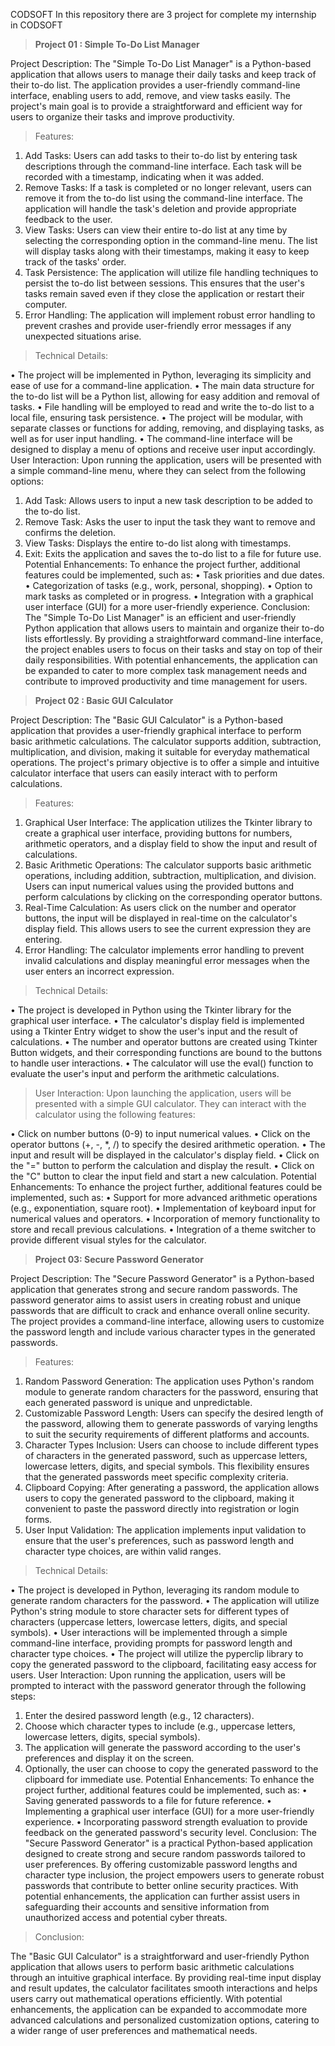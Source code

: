 CODSOFT
In this repository there are 3 project for complete my internship in CODSOFT


> **Project 01 : Simple To-Do List Manager**

Project Description: The "Simple To-Do List Manager" is a Python-based application that allows users to manage their daily tasks and keep track of their to-do list. The application provides a user-friendly command-line interface, enabling users to add, remove, and view tasks easily. The project's main goal is to provide a straightforward and efficient way for users to organize their tasks and improve productivity.
> Features:
1.	Add Tasks: Users can add tasks to their to-do list by entering task descriptions through the command-line interface. Each task will be recorded with a timestamp, indicating when it was added.
2.	Remove Tasks: If a task is completed or no longer relevant, users can remove it from the to-do list using the command-line interface. The application will handle the task's deletion and provide appropriate feedback to the user.
3.	View Tasks: Users can view their entire to-do list at any time by selecting the corresponding option in the command-line menu. The list will display tasks along with their timestamps, making it easy to keep track of the tasks' order.
4.	Task Persistence: The application will utilize file handling techniques to persist the to-do list between sessions. This ensures that the user's tasks remain saved even if they close the application or restart their computer.
5.	Error Handling: The application will implement robust error handling to prevent crashes and provide user-friendly error messages if any unexpected situations arise.
> Technical Details:

•	The project will be implemented in Python, leveraging its simplicity and ease of use for a command-line application.
•	The main data structure for the to-do list will be a Python list, allowing for easy addition and removal of tasks.
•	File handling will be employed to read and write the to-do list to a local file, ensuring task persistence.
•	The project will be modular, with separate classes or functions for adding, removing, and displaying tasks, as well as for user input handling.
•	The command-line interface will be designed to display a menu of options and receive user input accordingly.
User Interaction: Upon running the application, users will be presented with a simple command-line menu, where they can select from the following options:
1.	Add Task: Allows users to input a new task description to be added to the to-do list.
2.	Remove Task: Asks the user to input the task they want to remove and confirms the deletion.
3.	View Tasks: Displays the entire to-do list along with timestamps.
4.	Exit: Exits the application and saves the to-do list to a file for future use.
Potential Enhancements: To enhance the project further, additional features could be implemented, such as:
•	Task priorities and due dates.
•	Categorization of tasks (e.g., work, personal, shopping).
•	Option to mark tasks as completed or in progress.
•	Integration with a graphical user interface (GUI) for a more user-friendly experience.
Conclusion: The "Simple To-Do List Manager" is an efficient and user-friendly Python application that allows users to maintain and organize their to-do lists effortlessly. By providing a straightforward command-line interface, the project enables users to focus on their tasks and stay on top of their daily responsibilities. With potential enhancements, the application can be expanded to cater to more complex task management needs and contribute to improved productivity and time management for users.


> **Project 02 : Basic GUI Calculator**

Project Description: The "Basic GUI Calculator" is a Python-based application that provides a user-friendly graphical interface to perform basic arithmetic calculations. The calculator supports addition, subtraction, multiplication, and division, making it suitable for everyday mathematical operations. The project's primary objective is to offer a simple and intuitive calculator interface that users can easily interact with to perform calculations.
> Features:
1.	Graphical User Interface: The application utilizes the Tkinter library to create a graphical user interface, providing buttons for numbers, arithmetic operators, and a display field to show the input and result of calculations.
2.	Basic Arithmetic Operations: The calculator supports basic arithmetic operations, including addition, subtraction, multiplication, and division. Users can input numerical values using the provided buttons and perform calculations by clicking on the corresponding operator buttons.
3.	Real-Time Calculation: As users click on the number and operator buttons, the input will be displayed in real-time on the calculator's display field. This allows users to see the current expression they are entering.
4.	Error Handling: The calculator implements error handling to prevent invalid calculations and display meaningful error messages when the user enters an incorrect expression.
> Technical Details:

•	The project is developed in Python using the Tkinter library for the graphical user interface.
•	The calculator's display field is implemented using a Tkinter Entry widget to show the user's input and the result of calculations.
•	The number and operator buttons are created using Tkinter Button widgets, and their corresponding functions are bound to the buttons to handle user interactions.
•	The calculator will use the eval() function to evaluate the user's input and perform the arithmetic calculations.
> User Interaction: Upon launching the application, users will be presented with a simple GUI calculator. They can interact with the calculator using the following features:

•	Click on number buttons (0-9) to input numerical values.
•	Click on the operator buttons (+, -, *, /) to specify the desired arithmetic operation.
•	The input and result will be displayed in the calculator's display field.
•	Click on the "=" button to perform the calculation and display the result.
•	Click on the "C" button to clear the input field and start a new calculation.
Potential Enhancements: To enhance the project further, additional features could be implemented, such as:
•	Support for more advanced arithmetic operations (e.g., exponentiation, square root).
•	Implementation of keyboard input for numerical values and operators.
•	Incorporation of memory functionality to store and recall previous calculations.
•	Integration of a theme switcher to provide different visual styles for the calculator.


> **Project 03: Secure Password Generator**

Project Description: The "Secure Password Generator" is a Python-based application that generates strong and secure random passwords. The password generator aims to assist users in creating robust and unique passwords that are difficult to crack and enhance overall online security. The project provides a command-line interface, allowing users to customize the password length and include various character types in the generated passwords.
> Features:

1.	Random Password Generation: The application uses Python's random module to generate random characters for the password, ensuring that each generated password is unique and unpredictable.
2.	Customizable Password Length: Users can specify the desired length of the password, allowing them to generate passwords of varying lengths to suit the security requirements of different platforms and accounts.
3.	Character Types Inclusion: Users can choose to include different types of characters in the generated password, such as uppercase letters, lowercase letters, digits, and special symbols. This flexibility ensures that the generated passwords meet specific complexity criteria.
4.	Clipboard Copying: After generating a password, the application allows users to copy the generated password to the clipboard, making it convenient to paste the password directly into registration or login forms.
5.	User Input Validation: The application implements input validation to ensure that the user's preferences, such as password length and character type choices, are within valid ranges.
> Technical Details:

•	The project is developed in Python, leveraging its random module to generate random characters for the password.
•	The application will utilize Python's string module to store character sets for different types of characters (uppercase letters, lowercase letters, digits, and special symbols).
•	User interactions will be implemented through a simple command-line interface, providing prompts for password length and character type choices.
•	The project will utilize the pyperclip library to copy the generated password to the clipboard, facilitating easy access for users.
User Interaction: Upon running the application, users will be prompted to interact with the password generator through the following steps:
1.	Enter the desired password length (e.g., 12 characters).
2.	Choose which character types to include (e.g., uppercase letters, lowercase letters, digits, special symbols).
3.	The application will generate the password according to the user's preferences and display it on the screen.
4.	Optionally, the user can choose to copy the generated password to the clipboard for immediate use.
Potential Enhancements: To enhance the project further, additional features could be implemented, such as:
•	Saving generated passwords to a file for future reference.
•	Implementing a graphical user interface (GUI) for a more user-friendly experience.
•	Incorporating password strength evaluation to provide feedback on the generated password's security level.
Conclusion: The "Secure Password Generator" is a practical Python-based application designed to create strong and secure random passwords tailored to user preferences. By offering customizable password lengths and character type inclusion, the project empowers users to generate robust passwords that contribute to better online security practices. With potential enhancements, the application can further assist users in safeguarding their accounts and sensitive information from unauthorized access and potential cyber threats.

>  Conclusion:

 The "Basic GUI Calculator" is a straightforward and user-friendly Python application that allows users to perform basic arithmetic calculations through an intuitive graphical interface. By providing real-time input display and result updates, the calculator facilitates smooth interactions and helps users carry out mathematical operations efficiently. With potential enhancements, the application can be expanded to accommodate more advanced calculations and personalized customization options, catering to a wider range of user preferences and mathematical needs.



